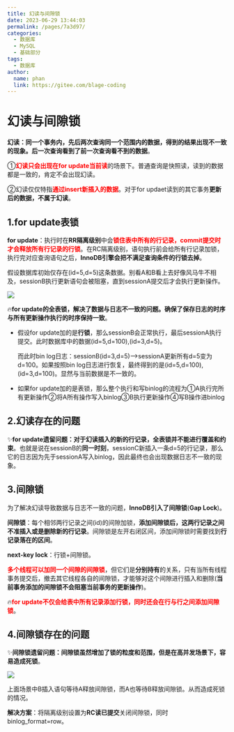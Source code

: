 ```yaml
---
title: 幻读与间隙锁
date: 2023-06-29 13:44:03
permalink: /pages/7a3d97/
categories:
  - 数据库
  - MySQL
  - 基础部分
tags:
  - 数据库
author: 
  name: phan
  link: https://gitee.com/blage-coding
---
```

# 幻读与间隙锁

**幻读：同一个事务内，先后两次查询同一个范围内的数据，得到的结果出现不一致的现象。后一次查询看到了前一次查询看不到的数据**。

①<font color="red">**幻读只会出现在for update当前读**</font>的场景下。普通查询是快照读，读到的数据都是一致的，肯定不会出现幻读。

②幻读仅仅特指<font color="red">**通过insert新插入的数据**</font>。对于for updaet读到的其它事务**更新后的数据，不属于幻读**。

## 1.for update表锁

**for update**：执行时在**RR隔离级别**中会<font color="red">**锁住表中所有的行记录，commit提交时才会释放所有行记录的行锁**</font>。在RC隔离级别，语句执行前会给所有行记录加锁，执行完对应查询语句之后，**InnoDB引擎会把不满足查询条件的行锁去掉**。

假设数据库初始仅存在(id=5,d=5)这条数据。别看A和B看上去好像风马牛不相及，sessionB执行更新语句会被阻塞，直到sessionA提交后才会执行更新操作。

![](https://jsd.cdn.zzko.cn/gh/blage-coding/picx-images-hosting@master/20230629/image.2qsmuuo7ii60.webp)

🔥**for update的全表锁，解决了数据与日志不一致的问题。确保了保存日志的时序与所有更新操作执行的时序保持一致**。

- 假设for update加的是**行锁**，那么sessionB会正常执行，最后sessionA执行提交。此时数据库中的数据(id=5,d=100),(id=3,d=5)。

  而此时bin log日志：sessionB(id=3,d=5)——>sessionA更新所有d=5变为d=100。如果按照bin log日志进行恢复，最终得到的是(id=5,d=100),(id=3,d=100)。显然与当前数据是不一致的。

- 如果for update加的是表锁，那么整个执行和写binlog的流程为①A执行完所有更新操作②将A所有操作写入binlog③B执行更新操作④写B操作进binlog

## 2.幻读存在的问题

✨**for update遗留问题：对于幻读插入的新的行记录，全表锁并不能进行覆盖和约束**。也就是说在sessionB的**同一时刻**，sessionC新插入一条d=5的行记录，那么它的日志因为先于sessionA写入binlog，因此最终也会出现数据日志不一致的现象。

## 3.间隙锁

为了解决幻读导致数据与日志不一致的问题，**InnoDB引入了间隙锁**(**Gap Lock**)。

**间隙锁**：每个相邻两行记录之间(id)的间隙加锁，**添加间隙锁后，这两行记录之间不准插入或是删除新的行记录**。间隙锁是左开右闭区间，添加间隙锁时需要找到**行记录落在的区间**。

**next-key lock**：行锁+间隙锁。

<font color="red">**多个线程可以加同一个间隙的间隙锁**</font>，但它们是**分别持有**的关系，只有当所有线程事务提交后，撤去其它线程各自的间隙锁，才能够对这个间隙进行插入和删除(**当前事务添加的间隙锁不会阻塞当前事务的更新操作**)。

🔥<font color="red">**for update不仅会给表中所有记录添加行锁，同时还会在行与行之间添加间隙锁**</font>。

## 4.间隙锁存在的问题

✨**间隙锁遗留问题：间隙锁虽然增加了锁的粒度和范围，但是在高并发场景下，容易造成死锁**。

![](https://jsd.cdn.zzko.cn/gh/blage-coding/picx-images-hosting@master/20230629/image.7658v5rqcd40.webp)

上面场景中B插入语句等待A释放间隙锁，而A也等待B释放间隙锁。从而造成死锁的情况。

**解决方案**：将隔离级别设置为**RC读已提交**关闭间隙锁，同时binlog_format=row。